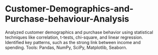 # Customer-Demographics-and-Purchase-behaviour-Analysis
Analyzed customer demographics and purchase behavior using statistical techniques like correlation, t-tests, chi-square, and linear regression. Identified key patterns, such as the strong link between income and spending. Tools: Pandas, NumPy, SciPy, Matplotlib, Seaborn.
